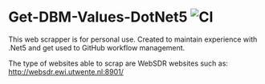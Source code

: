 # Get-DBM-Values-DotNet5 ![CI](https://github.com/NunoMore/Get-DBM-Values-DotNet5/workflows/CI/badge.svg)

This web scrapper is for personal use. Created to maintain experience with .Net5 and get used to GitHub workflow management. 

The type of websites able to scrap are WebSDR websites such as: http://websdr.ewi.utwente.nl:8901/
